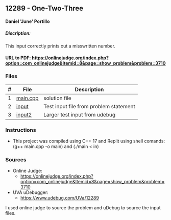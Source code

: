 ## 12289 - One-Two-Three
#### Daniel 'June' Portillo
##### Discription: 

This input correctly prints out a misswritten number.

#### URL to PDF: https://onlinejudge.org/index.php?option=com_onlinejudge&Itemid=8&page=show_problem&problem=3710
### Files


|   #   | File                       | Description                                                |
| :---: | -------------------------- | ---------------------------------------------------------- |
|   1   | [main.cpp](./main.cpp)     | solution file                                             |
|   2   | [input](./input)           | Test input file from problem statement                     |
|   3   | [input2](./input2)         | Larger test input from udebug                              |


### Instructions

- This project was compiled using C++ 17 and Replit using shell comands: (g++ main.cpp -o main) and (./main < in)

### Sources

- Online Judge:
  - https://onlinejudge.org/index.php?option=com_onlinejudge&Itemid=8&page=show_problem&problem=3710 
- UVA uDebugger:
  - https://www.udebug.com/UVa/12289


I used online judge to source the problem and uDebug to source the input files.
